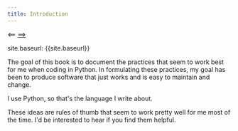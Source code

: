 ```yaml
---
title: Introduction
---
```


<==  [==>]({{page.next}})

site.baseurl: {{site.baseurl}}

The goal of this book is to document the practices that seem to work best
for me when coding in Python. In formulating these practices, my goal has
been to produce software that just works and is easy to maintain and
change.

I use Python, so that's the language I write about.

These ideas are rules of thumb that seem to work pretty well for me most of
the time. I'd be interested to hear if you find them helpful.
